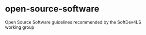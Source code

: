 # open-source-software
Open Source Software guidelines recommended by the SoftDev4LS working group

